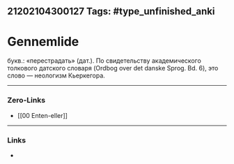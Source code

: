 21202104300127
Tags: #type_unfinished_anki
---
# Gennemlide

букв.: «перестрадать» (дат.). По свидетельству академического <br>толкового датского словаря (Ordbog over det danske Sprog. Bd. 6), это слово — неологизм Кьеркегора. 

---
### Zero-Links
- [[00 Enten-eller]]
---
### Links
-